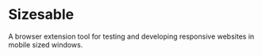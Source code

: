 # Sizesable
A browser extension tool for testing and developing responsive websites in mobile sized windows.
